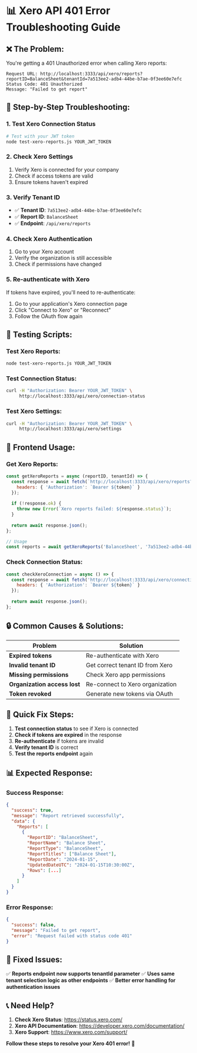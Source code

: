 # 📊 Xero API 401 Error Troubleshooting Guide

## ❌ **The Problem:**
You're getting a 401 Unauthorized error when calling Xero reports:
```
Request URL: http://localhost:3333/api/xero/reports?reportID=BalanceSheet&tenantId=7a513ee2-adb4-44be-b7ae-0f3ee60e7efc
Status Code: 401 Unauthorized
Message: "Failed to get report"
```

## 🔧 **Step-by-Step Troubleshooting:**

### **1. Test Xero Connection Status**
```bash
# Test with your JWT token
node test-xero-reports.js YOUR_JWT_TOKEN
```

### **2. Check Xero Settings**
1. Verify Xero is connected for your company
2. Check if access tokens are valid
3. Ensure tokens haven't expired

### **3. Verify Tenant ID**
- ✅ **Tenant ID**: `7a513ee2-adb4-44be-b7ae-0f3ee60e7efc`
- ✅ **Report ID**: `BalanceSheet`
- ✅ **Endpoint**: `/api/xero/reports`

### **4. Check Xero Authentication**
1. Go to your Xero account
2. Verify the organization is still accessible
3. Check if permissions have changed

### **5. Re-authenticate with Xero**
If tokens have expired, you'll need to re-authenticate:
1. Go to your application's Xero connection page
2. Click "Connect to Xero" or "Reconnect"
3. Follow the OAuth flow again

## 🧪 **Testing Scripts:**

### **Test Xero Reports:**
```bash
node test-xero-reports.js YOUR_JWT_TOKEN
```

### **Test Connection Status:**
```bash
curl -H "Authorization: Bearer YOUR_JWT_TOKEN" \
     http://localhost:3333/api/xero/connection-status
```

### **Test Xero Settings:**
```bash
curl -H "Authorization: Bearer YOUR_JWT_TOKEN" \
     http://localhost:3333/api/xero/settings
```

## 📱 **Frontend Usage:**

### **Get Xero Reports:**
```javascript
const getXeroReports = async (reportID, tenantId) => {
  const response = await fetch(`http://localhost:3333/api/xero/reports?reportID=${reportID}&tenantId=${tenantId}`, {
    headers: { 'Authorization': `Bearer ${token}` }
  });
  
  if (!response.ok) {
    throw new Error(`Xero reports failed: ${response.status}`);
  }
  
  return await response.json();
};

// Usage
const reports = await getXeroReports('BalanceSheet', '7a513ee2-adb4-44be-b7ae-0f3ee60e7efc');
```

### **Check Connection Status:**
```javascript
const checkXeroConnection = async () => {
  const response = await fetch('http://localhost:3333/api/xero/connection-status', {
    headers: { 'Authorization': `Bearer ${token}` }
  });
  
  return await response.json();
};
```

## 🔒 **Common Causes & Solutions:**

| Problem | Solution |
|---------|----------|
| **Expired tokens** | Re-authenticate with Xero |
| **Invalid tenant ID** | Get correct tenant ID from Xero |
| **Missing permissions** | Check Xero app permissions |
| **Organization access lost** | Re-connect to Xero organization |
| **Token revoked** | Generate new tokens via OAuth |

## 🎯 **Quick Fix Steps:**

1. **Test connection status** to see if Xero is connected
2. **Check if tokens are expired** in the response
3. **Re-authenticate** if tokens are invalid
4. **Verify tenant ID** is correct
5. **Test the reports endpoint** again

## 📊 **Expected Response:**

### **Success Response:**
```json
{
  "success": true,
  "message": "Report retrieved successfully",
  "data": {
    "Reports": [
      {
        "ReportID": "BalanceSheet",
        "ReportName": "Balance Sheet",
        "ReportType": "BalanceSheet",
        "ReportTitles": ["Balance Sheet"],
        "ReportDate": "2024-01-15",
        "UpdatedDateUTC": "2024-01-15T10:30:00Z",
        "Rows": [...]
      }
    ]
  }
}
```

### **Error Response:**
```json
{
  "success": false,
  "message": "Failed to get report",
  "error": "Request failed with status code 401"
}
```

## 🔧 **Fixed Issues:**

✅ **Reports endpoint now supports tenantId parameter**
✅ **Uses same tenant selection logic as other endpoints**
✅ **Better error handling for authentication issues**

## 📞 **Need Help?**

1. **Check Xero Status**: https://status.xero.com/
2. **Xero API Documentation**: https://developer.xero.com/documentation/
3. **Xero Support**: https://www.xero.com/support/

**Follow these steps to resolve your Xero 401 error!** 🔧
